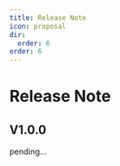 ```yaml
---
title: Release Note
icon: proposal
dir:
  order: 6
order: 6
---
```


# Release Note

## V1.0.0
pending...

